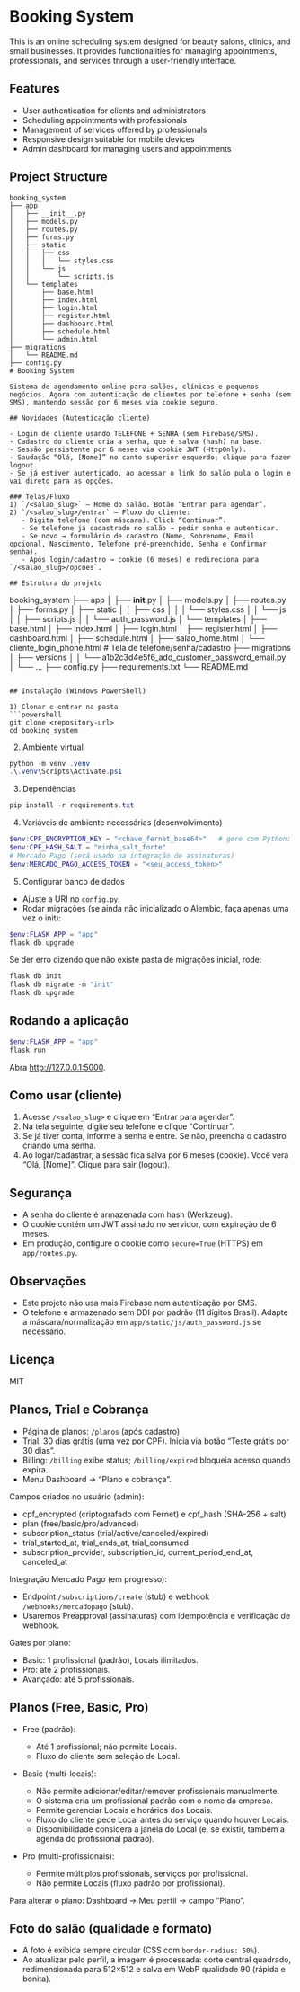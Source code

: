 # Booking System

This is an online scheduling system designed for beauty salons, clinics, and small businesses. It provides functionalities for managing appointments, professionals, and services through a user-friendly interface.

## Features

- User authentication for clients and administrators
- Scheduling appointments with professionals
- Management of services offered by professionals
- Responsive design suitable for mobile devices
- Admin dashboard for managing users and appointments

## Project Structure

```
booking_system
├── app
│   ├── __init__.py
│   ├── models.py
│   ├── routes.py
│   ├── forms.py
│   ├── static
│   │   ├── css
│   │   │   └── styles.css
│   │   └── js
│   │       └── scripts.js
│   └── templates
│       ├── base.html
│       ├── index.html
│       ├── login.html
│       ├── register.html
│       ├── dashboard.html
│       ├── schedule.html
│       └── admin.html
├── migrations
│   └── README.md
├── config.py
# Booking System

Sistema de agendamento online para salões, clínicas e pequenos negócios. Agora com autenticação de clientes por telefone + senha (sem SMS), mantendo sessão por 6 meses via cookie seguro.

## Novidades (Autenticação cliente)

- Login de cliente usando TELEFONE + SENHA (sem Firebase/SMS).
- Cadastro do cliente cria a senha, que é salva (hash) na base.
- Sessão persistente por 6 meses via cookie JWT (HttpOnly).
- Saudação “Olá, [Nome]” no canto superior esquerdo; clique para fazer logout.
- Se já estiver autenticado, ao acessar o link do salão pula o login e vai direto para as opções.

### Telas/Fluxo
1) `/<salao_slug>` — Home do salão. Botão “Entrar para agendar”.
2) `/<salao_slug>/entrar` — Fluxo do cliente:
   - Digita telefone (com máscara). Click “Continuar”.
   - Se telefone já cadastrado no salão → pedir senha e autenticar.
   - Se novo → formulário de cadastro (Nome, Sobrenome, Email opcional, Nascimento, Telefone pré-preenchido, Senha e Confirmar senha).
   - Após login/cadastro → cookie (6 meses) e redireciona para `/<salao_slug>/opcoes`.

## Estrutura do projeto

```
booking_system
├── app
│   ├── __init__.py
│   ├── models.py
│   ├── routes.py
│   ├── forms.py
│   ├── static
│   │   ├── css
│   │   │   └── styles.css
│   │   └── js
│   │       ├── scripts.js
│   │       └── auth_password.js
│   └── templates
│       ├── base.html
│       ├── index.html
│       ├── login.html
│       ├── register.html
│       ├── dashboard.html
│       ├── schedule.html
│       ├── salao_home.html
│       └── cliente_login_phone.html  # Tela de telefone/senha/cadastro
├── migrations
│   ├── versions
│   │   └── a1b2c3d4e5f6_add_customer_password_email.py
│   └── ...
├── config.py
├── requirements.txt
└── README.md
```

## Instalação (Windows PowerShell)

1) Clonar e entrar na pasta
```powershell
git clone <repository-url>
cd booking_system
```

2) Ambiente virtual
```powershell
python -m venv .venv
.\.venv\Scripts\Activate.ps1
```

3) Dependências
```powershell
pip install -r requirements.txt
```

4) Variáveis de ambiente necessárias (desenvolvimento)
```powershell
$env:CPF_ENCRYPTION_KEY = "<chave_fernet_base64>"   # gere com Python: from cryptography.fernet import Fernet; print(Fernet.generate_key().decode())
$env:CPF_HASH_SALT = "minha_salt_forte"
# Mercado Pago (será usado na integração de assinaturas)
$env:MERCADO_PAGO_ACCESS_TOKEN = "<seu_access_token>"
```

5) Configurar banco de dados
- Ajuste a URI no `config.py`.
- Rodar migrações (se ainda não inicializado o Alembic, faça apenas uma vez o init):
```powershell
$env:FLASK_APP = "app"
flask db upgrade
```

Se der erro dizendo que não existe pasta de migrações inicial, rode:
```powershell
flask db init
flask db migrate -m "init"
flask db upgrade
```

## Rodando a aplicação
```powershell
$env:FLASK_APP = "app"
flask run
```
Abra http://127.0.0.1:5000.

## Como usar (cliente)
1) Acesse `/<salao_slug>` e clique em “Entrar para agendar”.
2) Na tela seguinte, digite seu telefone e clique “Continuar”.
3) Se já tiver conta, informe a senha e entre. Se não, preencha o cadastro criando uma senha.
4) Ao logar/cadastrar, a sessão fica salva por 6 meses (cookie). Você verá “Olá, [Nome]”. Clique para sair (logout).

## Segurança
- A senha do cliente é armazenada com hash (Werkzeug).
- O cookie contém um JWT assinado no servidor, com expiração de 6 meses.
- Em produção, configure o cookie como `secure=True` (HTTPS) em `app/routes.py`.

## Observações
- Este projeto não usa mais Firebase nem autenticação por SMS.
- O telefone é armazenado sem DDI por padrão (11 dígitos Brasil). Adapte a máscara/normalização em `app/static/js/auth_password.js` se necessário.

## Licença
MIT

## Planos, Trial e Cobrança

- Página de planos: `/planos` (após cadastro)
- Trial: 30 dias grátis (uma vez por CPF). Inicia via botão “Teste grátis por 30 dias”.
- Billing: `/billing` exibe status; `/billing/expired` bloqueia acesso quando expira.
- Menu Dashboard → “Plano e cobrança”.

Campos criados no usuário (admin):
- cpf_encrypted (criptografado com Fernet) e cpf_hash (SHA-256 + salt)
- plan (free/basic/pro/advanced)
- subscription_status (trial/active/canceled/expired)
- trial_started_at, trial_ends_at, trial_consumed
- subscription_provider, subscription_id, current_period_end_at, canceled_at

Integração Mercado Pago (em progresso):
- Endpoint `/subscriptions/create` (stub) e webhook `/webhooks/mercadopago` (stub).
- Usaremos Preapproval (assinaturas) com idempotência e verificação de webhook.

Gates por plano:
- Basic: 1 profissional (padrão), Locais ilimitados.
- Pro: até 2 profissionais.
- Avançado: até 5 profissionais.

## Planos (Free, Basic, Pro)

- Free (padrão):
   - Até 1 profissional; não permite Locais.
   - Fluxo do cliente sem seleção de Local.

- Basic (multi-locais):
   - Não permite adicionar/editar/remover profissionais manualmente.
   - O sistema cria um profissional padrão com o nome da empresa.
   - Permite gerenciar Locais e horários dos Locais.
   - Fluxo do cliente pede Local antes do serviço quando houver Locais.
   - Disponibilidade considera a janela do Local (e, se existir, também a agenda do profissional padrão).

- Pro (multi-profissionais):
   - Permite múltiplos profissionais, serviços por profissional.
   - Não permite Locais (fluxo padrão por profissional).

Para alterar o plano: Dashboard → Meu perfil → campo “Plano”.

## Foto do salão (qualidade e formato)

- A foto é exibida sempre circular (CSS com `border-radius: 50%`).
- Ao atualizar pelo perfil, a imagem é processada: corte central quadrado, redimensionada para 512×512 e salva em WebP qualidade 90 (rápida e bonita).
